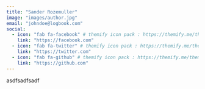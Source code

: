 ```yaml
---
title: "Sander Rozemuller"
image: "images/author.jpg"
email: "johndoe@logbook.com"
social:
  - icon: "fab fa-facebook" # themify icon pack : https://themify.me/themify-icons
    link: "https://facebook.com"
  - icon: "fab fa-twitter" # themify icon pack : https://themify.me/themify-icons
    link: "https://twitter.com"
  - icon: "fab fa-github" # themify icon pack : https://themify.me/themify-icons
    link: "https://github.com"
---
```

asdfsadfsadf